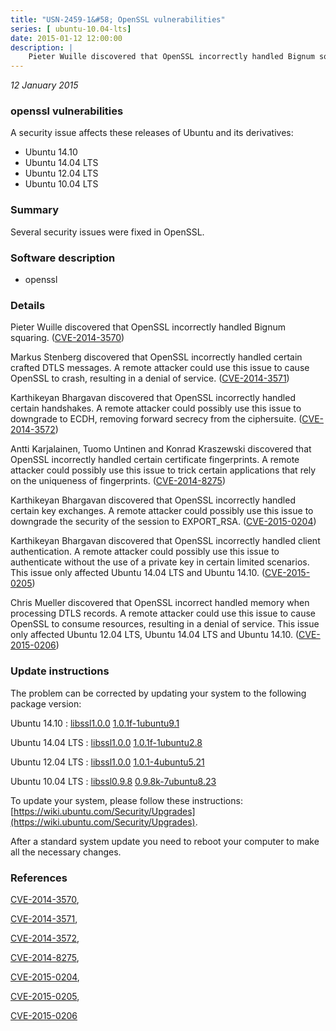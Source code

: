 ```yaml
---
title: "USN-2459-1&#58; OpenSSL vulnerabilities"
series: [ ubuntu-10.04-lts]
date: 2015-01-12 12:00:00
description: |
    Pieter Wuille discovered that OpenSSL incorrectly handled Bignum squaring. ([CVE-2014-3570](http://people.ubuntu.com/~ubuntu-security/cve/CVE-2014-3570))
--- 
```

 
 

*12 January 2015*

### openssl vulnerabilities

A security issue affects these releases of Ubuntu and its derivatives:

* Ubuntu 14.10
* Ubuntu 14.04 LTS
* Ubuntu 12.04 LTS
* Ubuntu 10.04 LTS

### Summary

Several security issues were fixed in OpenSSL. 

### Software description

* openssl 

### Details

Pieter Wuille discovered that OpenSSL incorrectly handled Bignum squaring. ([CVE-2014-3570](http://people.ubuntu.com/~ubuntu-security/cve/CVE-2014-3570))

Markus Stenberg discovered that OpenSSL incorrectly handled certain crafted DTLS messages. A remote attacker could use this issue to cause OpenSSL to crash, resulting in a denial of service. ([CVE-2014-3571](http://people.ubuntu.com/~ubuntu-security/cve/CVE-2014-3571))

Karthikeyan Bhargavan discovered that OpenSSL incorrectly handled certain handshakes. A remote attacker could possibly use this issue to downgrade to ECDH, removing forward secrecy from the ciphersuite. ([CVE-2014-3572](http://people.ubuntu.com/~ubuntu-security/cve/CVE-2014-3572))

Antti Karjalainen, Tuomo Untinen and Konrad Kraszewski discovered that OpenSSL incorrectly handled certain certificate fingerprints. A remote attacker could possibly use this issue to trick certain applications that rely on the uniqueness of fingerprints. ([CVE-2014-8275](http://people.ubuntu.com/~ubuntu-security/cve/CVE-2014-8275))

Karthikeyan Bhargavan discovered that OpenSSL incorrectly handled certain key exchanges. A remote attacker could possibly use this issue to downgrade the security of the session to EXPORT_RSA. ([CVE-2015-0204](http://people.ubuntu.com/~ubuntu-security/cve/CVE-2015-0204))

Karthikeyan Bhargavan discovered that OpenSSL incorrectly handled client authentication. A remote attacker could possibly use this issue to authenticate without the use of a private key in certain limited scenarios. This issue only affected Ubuntu 14.04 LTS and Ubuntu 14.10. ([CVE-2015-0205](http://people.ubuntu.com/~ubuntu-security/cve/CVE-2015-0205))

Chris Mueller discovered that OpenSSL incorrect handled memory when processing DTLS records. A remote attacker could use this issue to cause OpenSSL to consume resources, resulting in a denial of service. This issue only affected Ubuntu 12.04 LTS, Ubuntu 14.04 LTS and Ubuntu 14.10. ([CVE-2015-0206](http://people.ubuntu.com/~ubuntu-security/cve/CVE-2015-0206)) 

### Update instructions

The problem can be corrected by updating your system to the following package version:

Ubuntu 14.10
 : [libssl1.0.0](https://launchpad.net/ubuntu/+source/openssl) <span> [1.0.1f-1ubuntu9.1](https://launchpad.net/ubuntu/+source/openssl/1.0.1f-1ubuntu9.1) </span> 

Ubuntu 14.04 LTS
 : [libssl1.0.0](https://launchpad.net/ubuntu/+source/openssl) <span> [1.0.1f-1ubuntu2.8](https://launchpad.net/ubuntu/+source/openssl/1.0.1f-1ubuntu2.8) </span> 

Ubuntu 12.04 LTS
 : [libssl1.0.0](https://launchpad.net/ubuntu/+source/openssl) <span> [1.0.1-4ubuntu5.21](https://launchpad.net/ubuntu/+source/openssl/1.0.1-4ubuntu5.21) </span> 

Ubuntu 10.04 LTS
 : [libssl0.9.8](https://launchpad.net/ubuntu/+source/openssl) <span> [0.9.8k-7ubuntu8.23](https://launchpad.net/ubuntu/+source/openssl/0.9.8k-7ubuntu8.23) </span> 

To update your system, please follow these instructions: [https://wiki.ubuntu.com/Security/Upgrades](https://wiki.ubuntu.com/Security/Upgrades).

After a standard system update you need to reboot your computer to make all the necessary changes. 

### References

 
 [CVE-2014-3570](http://people.ubuntu.com/~ubuntu-security/cve/CVE-2014-3570), 

 [CVE-2014-3571](http://people.ubuntu.com/~ubuntu-security/cve/CVE-2014-3571), 

 [CVE-2014-3572](http://people.ubuntu.com/~ubuntu-security/cve/CVE-2014-3572), 

 [CVE-2014-8275](http://people.ubuntu.com/~ubuntu-security/cve/CVE-2014-8275), 

 [CVE-2015-0204](http://people.ubuntu.com/~ubuntu-security/cve/CVE-2015-0204), 

 [CVE-2015-0205](http://people.ubuntu.com/~ubuntu-security/cve/CVE-2015-0205), 

 [CVE-2015-0206](http://people.ubuntu.com/~ubuntu-security/cve/CVE-2015-0206)
 


